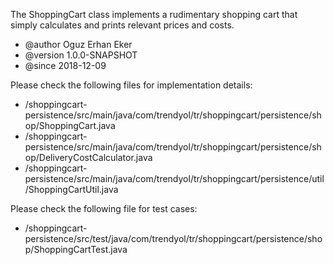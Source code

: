The ShoppingCart class implements a rudimentary shopping cart that
simply calculates and prints relevant prices and costs.
* @author  Oguz Erhan Eker
* @version 1.0.0-SNAPSHOT
* @since   2018-12-09 


Please check the following files for implementation details:

* /shoppingcart-persistence/src/main/java/com/trendyol/tr/shoppingcart/persistence/shop/ShoppingCart.java
* /shoppingcart-persistence/src/main/java/com/trendyol/tr/shoppingcart/persistence/shop/DeliveryCostCalculator.java
* /shoppingcart-persistence/src/main/java/com/trendyol/tr/shoppingcart/persistence/util/ShoppingCartUtil.java

Please check the following file for test cases:
 
* /shoppingcart-persistence/src/test/java/com/trendyol/tr/shoppingcart/persistence/shop/ShoppingCartTest.java
